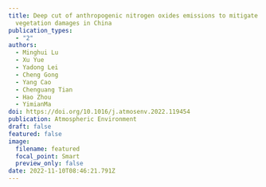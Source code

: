 ```yaml
---
title: Deep cut of anthropogenic nitrogen oxides emissions to mitigate ozone
  vegetation damages in China
publication_types:
  - "2"
authors:
  - Minghui Lu
  - Xu Yue
  - Yadong Lei
  - Cheng Gong
  - Yang Cao
  - Chenguang Tian
  - Hao Zhou
  - YimianMa
doi: https://doi.org/10.1016/j.atmosenv.2022.119454
publication: Atmospheric Environment
draft: false
featured: false
image:
  filename: featured
  focal_point: Smart
  preview_only: false
date: 2022-11-10T08:46:21.791Z
---
```

